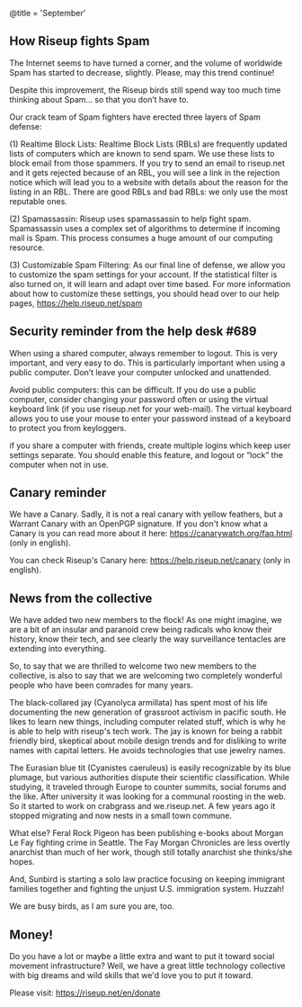 @title = 'September'

## How Riseup fights Spam

The Internet seems to have turned a corner, and the volume of worldwide 
Spam has started to decrease, slightly. Please, may this trend continue!

Despite this improvement, the Riseup birds still spend way too much time 
thinking about Spam... so that you don’t have to.

Our crack team of Spam fighters have erected three layers of Spam 
defense:

(1) Realtime Block Lists: Realtime Block Lists (RBLs) are frequently 
updated lists of computers which are known to send spam. We use these 
lists to block email from those spammers. If you try to send an email to 
riseup.net and it gets rejected because of an RBL, you will see a link 
in the rejection notice which will lead you to a website with details 
about the reason for the listing in an RBL. There are good RBLs and bad 
RBLs: we only use the most reputable ones.

(2) Spamassassin: Riseup uses spamassassin to help fight spam. 
Spamassassin uses a complex set of algorithms to determine if incoming 
mail is Spam. This process consumes a huge amount of our computing 
resource.

(3) Customizable Spam Filtering: As our final line of defense, we allow 
you to customize the spam settings for your account. If the statistical 
filter is also turned on, it will learn and adapt over time based. For 
more information about how to customize these settings, you should head 
over to our help pages, https://help.riseup.net/spam

## Security reminder from the help desk #689

When using a shared computer, always remember to logout. This is very 
important, and very easy to do. This is particularly important when 
using a public computer. Don’t leave your computer unlocked and 
unattended.

Avoid public computers: this can be difficult. If you do use a public 
computer, consider changing your password often or using the virtual 
keyboard link (if you use riseup.net for your web-mail). The virtual 
keyboard allows you to use your mouse to enter your password instead of 
a keyboard to protect you from keyloggers.

if you share a computer with friends, create multiple logins which keep 
user settings separate. You should enable this feature, and logout or 
“lock” the computer when not in use.

## Canary reminder

We have a Canary. Sadly, it is not a real canary with yellow feathers, 
but a Warrant Canary with an OpenPGP signature. If you don't know what a 
Canary is you can read more about it here: 
https://canarywatch.org/faq.html (only in english).

You can check Riseup's Canary here: https://help.riseup.net/canary (only 
in english).

## News from the collective

We have added two new members to the flock! As one might imagine, we are 
a bit of an insular and paranoid crew being radicals who know their 
history, know their tech, and see clearly the way surveillance tentacles 
are extending into everything.

So, to say that we are thrilled to welcome two new members to the 
collective, is also to say that we are welcoming two completely 
wonderful people who have been comrades for many years.

The black-collared jay (Cyanolyca armillata) has spent most of his life 
documenting the new generation of grassroot activism in pacific south. 
He likes to learn new things, including computer related stuff, which is 
why he is able to help with riseup's tech work. The jay is known for 
being a rabbit friendly bird, skeptical about mobile design trends and 
for disliking to write names with capital letters. He avoids 
technologies that use jewelry names.

The Eurasian blue tit (Cyanistes caeruleus) is easily recognizable by 
its blue plumage, but various authorities dispute their scientific 
classification. While studying, it traveled through Europe to counter 
summits, social forums and the like. After university it was looking for 
a communal roosting in the web. So it started to work on crabgrass and 
we.riseup.net. A few years ago it stopped migrating and now nests in a 
small town commune.

What else? Feral Rock Pigeon has been publishing e-books about Morgan Le 
Fay fighting crime in Seattle. The Fay Morgan Chronicles are less 
overtly anarchist than much of her work, though still totally anarchist 
she thinks/she hopes.

And, Sunbird is starting a solo law practice focusing on keeping 
immigrant families together and fighting the unjust U.S. immigration 
system. Huzzah!

We are busy birds, as I am sure you are, too.

## Money!

Do you have a lot or maybe a little extra and want to put it toward 
social movement infrastructure? Well, we have a great little technology 
collective with big dreams and wild skills that we'd love you to put it 
toward.

Please visit: https://riseup.net/en/donate